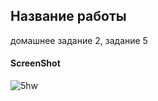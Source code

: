 <h2>Название работы</h2>
домашнее задание 2, задание 5
<h4>ScreenShot</h4>

![5hw](https://user-images.githubusercontent.com/29713494/27994942-72e553aa-64cf-11e7-8d8f-7df4bf6d67f5.png)
